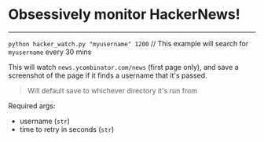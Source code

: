# Obsessively monitor HackerNews!
---

`python hacker_watch.py "myusername" 1200` // This example will search for `myusername` every 30 mins

This will watch `news.ycombinator.com/news` (first page only), and save a screenshot of the page if it finds a username that it's passed.

> Will default save to whichever directory it's run from

Required args:

- username (`str`)
- time to retry in seconds (`str`)



